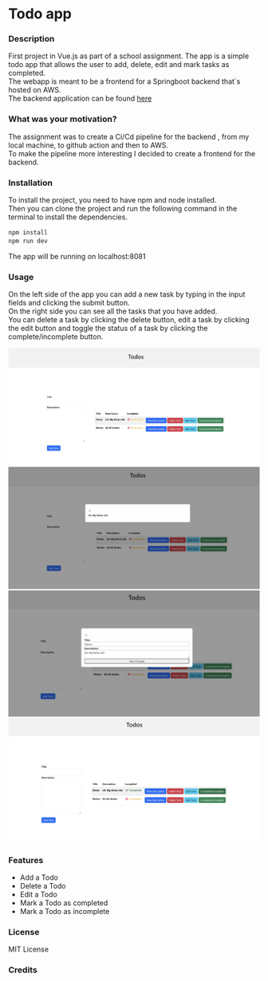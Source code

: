 # Todo app

### Description
First project in Vue.js as part of a school assignment. The app is a simple todo app that allows the user to add, delete, edit and mark tasks as completed. \
The webapp is meant to be a frontend for a Springboot backend that´s hosted on AWS.\
The backend application can be found [here](https://github.com/Emilsivertsson/TodoAws)

### What was your motivation?
The assignment was to create a Ci/Cd pipeline for the backend , from my local machine, to github action and then to AWS.\
To make the pipeline more interesting I decided to create a frontend for the backend.

### Installation
To install the project, you need to have npm and node installed. \
Then you can clone the project and run the following command in the terminal to install the dependencies.

```sh
npm install
npm run dev
```
The app will be running on localhost:8081

### Usage
On the left side of the app you can add a new task by typing in the input fields and clicking the submit button. \
On the right side you can see all the tasks that you have added.\
You can delete a task by clicking the delete button, edit a task by clicking the edit button and toggle the status of a task by clicking the complete/incomplete button.


<p align="center">
  <img src="screenshots/index.jpg" alt="index" >
<img src="screenshots/description.jpg" alt="description">
<img src="screenshots/edit.jpg" alt="edit">
<img src="screenshots/complete.jpg" alt="complete"></p>


### Features
- Add a Todo
- Delete a Todo
- Edit a Todo
- Mark a Todo as completed
- Mark a Todo as incomplete

### License
MIT License

### Credits



